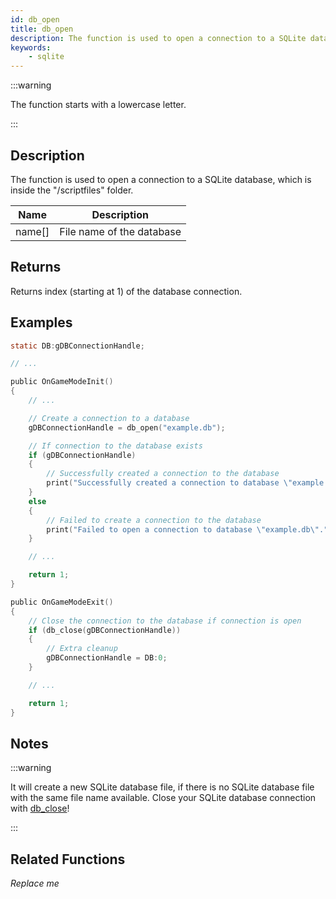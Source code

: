```yaml
---
id: db_open
title: db_open
description: The function is used to open a connection to a SQLite database file, which is inside the `/scriptfiles` folder.
keywords:
    - sqlite
---
```


:::warning

The function starts with a lowercase letter.

:::

## Description

The function is used to open a connection to a SQLite database, which is inside the "/scriptfiles" folder.

| Name   | Description               |
| ------ | ------------------------- |
| name[] | File name of the database |

## Returns

Returns index (starting at 1) of the database connection.

## Examples

```c
static DB:gDBConnectionHandle;

// ...

public OnGameModeInit()
{
    // ...

    // Create a connection to a database
    gDBConnectionHandle = db_open("example.db");

    // If connection to the database exists
    if (gDBConnectionHandle)
    {
        // Successfully created a connection to the database
        print("Successfully created a connection to database \"example.db\".");
    }
    else
    {
        // Failed to create a connection to the database
        print("Failed to open a connection to database \"example.db\".");
    }

    // ...

    return 1;
}

public OnGameModeExit()
{
    // Close the connection to the database if connection is open
    if (db_close(gDBConnectionHandle))
    {
        // Extra cleanup
        gDBConnectionHandle = DB:0;
    }

    // ...

    return 1;
}
```

## Notes

:::warning

It will create a new SQLite database file, if there is no SQLite database file with the same file name available.
Close your SQLite database connection with [db_close](db_close)!

:::

## Related Functions

*Replace me*
